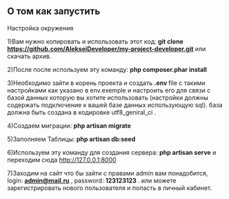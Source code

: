 ## О том как запустить

Настройка окружения

1)Вам нужно копировать и использовать этот код: <strong>git clone https://github.com/AlekseiDeveloper/my-project-developer.git</strong> или скачать архив.

2)После после используем эту команду: <b>php composer.phar install</b>

3)Необходимо зайти в корень проекта и создать
 <strong> .env </strong> file с такими настройками как указано в env.exemple и настроить его для связи с базой данных которую вы хотите использовать (настройки должны содержать подключение к вашей базе данных использующую sql). база должна быть создана в кодировке utf8_geniral_ci .
 
4)Создаем миграции: <b> php artisan migrate </b> 

5)Заполняем Таблицы: <b> php artisan db:seed </b>

6)Используем эту команду для создания сервера: <b>php artisan serve</b>
и переходим сюда http://127.0.0.1:8000

7)Заходим на сайт что бы зайти с правами admin вам понадобится, login: <b> admin@mail.ru </b> , password: <b> 123123123 </b>.
 или можете зарегистрировать нового пользователя и попасть в личный кабинет.
 

